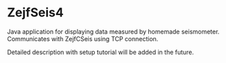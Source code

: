 # ZejfSeis4

Java application for displaying data measured by homemade seismometer. Communicates with ZejfCSeis using TCP connection.

Detailed description with setup tutorial will be added in the future.
